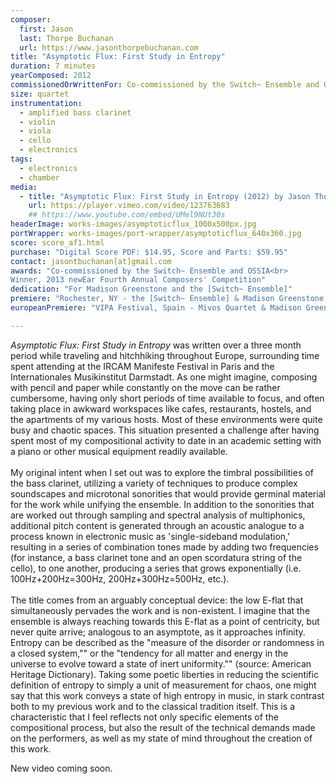 ```yaml
---
composer:
  first: Jason
  last: Thorpe Buchanan
  url: https://www.jasonthorpebuchanan.com
title: "Asymptotic Flux: First Study in Entropy"
duration: 7 minutes
yearComposed: 2012
commissionedOrWrittenFor: Co-commissioned by the Switch~ Ensemble and OSSIA
size: quartet
instrumentation:
  - amplified bass clarinet
  - violin
  - viola
  - cello
  - electronics
tags:
  - electronics
  - chamber
media:
  - title: "Asymptotic Flux: First Study in Entropy (2012) by Jason Thorpe Buchanan"
    url: https://player.vimeo.com/video/123763683
    ## https://www.youtube.com/embed/UMel9NUt30s
headerImage: works-images/asymptoticflux_1000x500px.jpg
portWrapper: works-images/port-wrapper/asymptoticflux_640x360.jpg
score: score_af1.html
purchase: "Digital Score PDF: $14.95, Score and Parts: $59.95"
contact: jasontbuchanan[at]gmail.com
awards: "Co-commissioned by the Switch~ Ensemble and OSSIA<br>
Winner, 2013 newEar Fourth Annual Composers' Competition"
dedication: "For Madison Greenstone and the [Switch~ Ensemble]"
premiere: "Rochester, NY - the [Switch~ Ensemble] & Madison Greenstone - October 4, 2012"
europeanPremiere: "VIPA Festival, Spain - Mivos Quartet & Madison Greenstone - July 24, 2015"

---
```

*Asymptotic Flux: First Study in Entropy* was written over a three month period while traveling and hitchhiking throughout Europe, surrounding time spent attending at the IRCAM Manifeste Festival in Paris and the Internationales Musikinstitut Darmstadt.  As one might imagine, composing with pencil and paper while constantly on the move can be rather cumbersome, having only short periods of time available to focus, and often taking place in awkward workspaces like cafes, restaurants, hostels, and the apartments of my various hosts. Most of these environments were quite busy and chaotic spaces.  This situation presented a challenge after having spent most of my compositional activity to date in an academic setting with a piano or other musical equipment readily available.
<br><br>
My original intent when I set out was to explore the timbral possibilities of the bass clarinet, utilizing a variety of techniques to produce complex soundscapes and microtonal sonorities that would provide germinal material for the work while unifying the ensemble.  In addition to the sonorities that are worked out through sampling and spectral analysis of multiphonics, additional pitch content is generated through an acoustic analogue to a process known in electronic music as 'single-sideband modulation,' resulting in a series of combination tones made by adding two frequencies (for instance, a bass clarinet tone and an open scordatura string of the cello), to one another, producing a series that grows exponentially (i.e. 100Hz+200Hz=300Hz, 200Hz+300Hz=500Hz, etc.).
<br><br>
The title comes from an arguably conceptual device: the low E-flat that simultaneously pervades the work and is non-existent.  I imagine that the ensemble is always reaching towards this E-flat as a point of centricity, but never quite arrive; analogous to an asymptote, as it approaches infinity.  Entropy can be described as the "measure of the disorder or randomness in a closed system,"" or the "tendency for all matter and energy in the universe to evolve toward a state of inert uniformity."" (source: American Heritage Dictionary).  Taking some poetic liberties in reducing the scientific definition of entropy to simply a unit of measurement for chaos, one might say that this work conveys a state of high entropy in music, in stark contrast both to my previous work and to the classical tradition itself. This is a characteristic that I feel reflects not only specific elements of the compositional process, but also the result of the technical demands made on the performers, as well as my state of mind throughout the creation of this work.

<!--
	    <iframe width="98%" height="20" scrolling="no" frameborder="no" src="https://w.soundcloud.com/player/?url=https%3A//api.soundcloud.com/tracks/170684544&amp;color=ff5500&amp;inverse=true&amp;auto_play=false&amp;show_user=false"></iframe>
<br><Br>
-->
<!--
	   <img src="https://www.jasonthorpebuchanan.com/img/AF1_mivos_1_300x200.jpg" align="center" valign="center" data-fancybox="images" href="https://www.jasonthorpebuchanan.com/img/AF1_mivos_1_full.jpg" data-caption="Jul.24, 2015: European Premiere of Asymptotic Flux: First Study in Entropy at the VIPA Festival, Spain - Mivos Quartet & Madison Greenstone" />
-->
New video coming soon.

